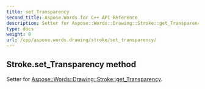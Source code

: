 ```yaml
---
title: set_Transparency
second_title: Aspose.Words for C++ API Reference
description: Setter for Aspose::Words::Drawing::Stroke::get_Transparency. 
type: docs
weight: 0
url: /cpp/aspose.words.drawing/stroke/set_transparency/
---
```

## Stroke.set_Transparency method


Setter for [Aspose::Words::Drawing::Stroke::get_Transparency](./get_transparency/).

